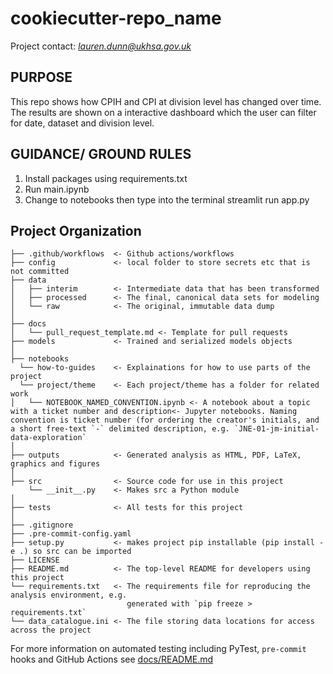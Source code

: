 # cookiecutter-repo_name
 
Project contact: [*lauren.dunn@ukhsa.gov.uk*](mailto:*project_contact_email*)


## PURPOSE
This repo shows how CPIH and CPI at division level has changed over time. The results are shown on a interactive dashboard which the user can filter for date, dataset and division level. 

## GUIDANCE/ GROUND RULES

1) Install packages using requirements.txt
2) Run main.ipynb
3) Change to notebooks then type into the terminal streamlit run app.py 


## Project Organization

    ├── .github/workflows  <- Github actions/workflows 
    ├── config             <- local folder to store secrets etc that is not committed
    ├── data
    │   ├── interim        <- Intermediate data that has been transformed
    │   ├── processed      <- The final, canonical data sets for modeling
    │   └── raw            <- The original, immutable data dump
    │
    ├── docs               
    │   └── pull_request_template.md <- Template for pull requests
    ├── models             <- Trained and serialized models objects
    │
    ├── notebooks
      └── how-to-guides    <- Explainations for how to use parts of the project
      └── project/theme    <- Each project/theme has a folder for related work
    │   └── NOTEBOOK_NAMED_CONVENTION.ipynb <- A notebook about a topic with a ticket number and description<- Jupyter notebooks. Naming convention is ticket number (for ordering the creator's initials, and a short free-text `-` delimited description, e.g. `JNE-01-jm-initial-data-exploration`
    │
    ├── outputs            <- Generated analysis as HTML, PDF, LaTeX, graphics and figures
    │
    ├── src                <- Source code for use in this project
        └── __init__.py    <- Makes src a Python module 
    │        
    ├── tests              <- All tests for this project
    │
    ├── .gitignore
    ├── .pre-commit-config.yaml
    ├── setup.py           <- makes project pip installable (pip install -e .) so src can be imported
    ├── LICENSE
    ├── README.md          <- The top-level README for developers using this project
    └── requirements.txt   <- The requirements file for reproducing the analysis environment, e.g.
                              generated with `pip freeze > requirements.txt`
    └── data_catalogue.ini <- The file storing data locations for access across the project
For more information on automated testing including PyTest, `pre-commit` hooks and GitHub Actions see [docs/README.md](docs/README.md)